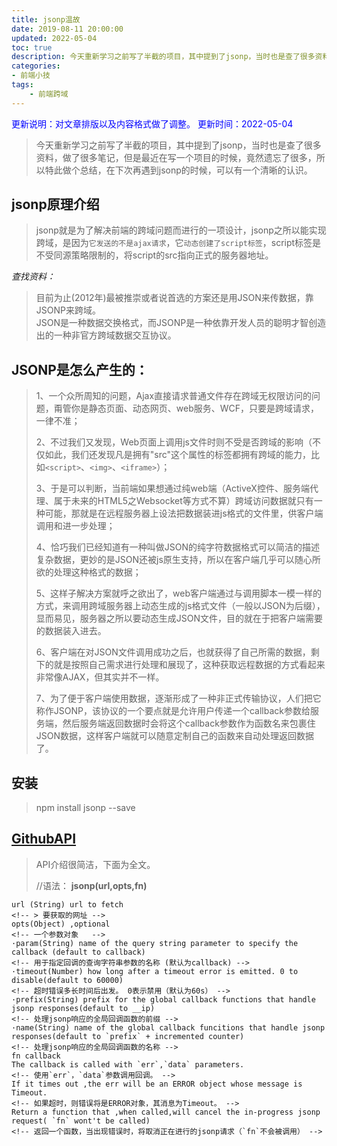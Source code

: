 ```yaml
---
title: jsonp温故
date: 2019-08-11 20:00:00
updated: 2022-05-04
toc: true
description: 今天重新学习之前写了半截的项目，其中提到了jsonp，当时也是查了很多资料，做了很多笔记，但是最近在写一个项目的时候，竟然遗忘了很多，所以特此做个总结，在下次再遇到jsonp的时候，可以有一个清晰的认识。
categories:
- 前端小技
tags: 
    - 前端跨域
---
```

<font color=blue>更新说明：对文章排版以及内容格式做了调整。</font>
<font color=blue> 更新时间：2022-05-04</font>

> 今天重新学习之前写了半截的项目，其中提到了jsonp，当时也是查了很多资料，做了很多笔记，但是最近在写一个项目的时候，竟然遗忘了很多，所以特此做个总结，在下次再遇到jsonp的时候，可以有一个清晰的认识。
<!--more-->
## jsonp原理介绍
>jsonp就是为了解决前端的跨域问题而进行的一项设计，jsonp之所以能实现跨域，是因为`它发送的不是ajax请求`，它`动态创建了script标签`，script标签是不受同源策略限制的，将script的src指向正式的服务器地址。

*查找资料：*
> 目前为止(2012年)最被推崇或者说首选的方案还是用JSON来传数据，靠JSONP来跨域。  
> JSON是一种数据交换格式，而JSONP是一种依靠开发人员的聪明才智创造出的一种非官方跨域数据交互协议。

## JSONP是怎么产生的：
> 1、一个众所周知的问题，Ajax直接请求普通文件存在跨域无权限访问的问题，甭管你是静态页面、动态网页、web服务、WCF，只要是跨域请求，一律不准； 
>
> 2、不过我们又发现，Web页面上调用js文件时则不受是否跨域的影响（不仅如此，我们还发现凡是拥有"src"这个属性的标签都拥有跨域的能力，比如`<script>`、`<img>`、`<iframe>`）；
>
> 3、于是可以判断，当前端如果想通过纯web端（ActiveX控件、服务端代理、属于未来的HTML5之Websocket等方式不算）跨域访问数据就只有一种可能，那就是在远程服务器上设法把数据装进js格式的文件里，供客户端调用和进一步处理；
>
> 4、恰巧我们已经知道有一种叫做JSON的纯字符数据格式可以简洁的描述复杂数据，更妙的是JSON还被js原生支持，所以在客户端几乎可以随心所欲的处理这种格式的数据；
> 
> 5、这样子解决方案就呼之欲出了，web客户端通过与调用脚本一模一样的方式，来调用跨域服务器上动态生成的js格式文件（一般以JSON为后缀），显而易见，服务器之所以要动态生成JSON文件，目的就在于把客户端需要的数据装入进去。
>
> 6、客户端在对JSON文件调用成功之后，也就获得了自己所需的数据，剩下的就是按照自己需求进行处理和展现了，这种获取远程数据的方式看起来非常像AJAX，但其实并不一样。
>
> 7、为了便于客户端使用数据，逐渐形成了一种非正式传输协议，人们把它称作JSONP，该协议的一个要点就是允许用户传递一个callback参数给服务端，然后服务端返回数据时会将这个callback参数作为函数名来包裹住JSON数据，这样客户端就可以随意定制自己的函数来自动处理返回数据了。

## 安装
> npm install jsonp --save

## [GithubAPI](https://github.com/webmodules/jsonp)
> API介绍很简洁，下面为全文。
> 
> //语法：
> **jsonp(url,opts,fn)**
```
url (String) url to fetch   
<!-- > 要获取的网址 -->
opts(Object) ,optional       
<!-- 一个参数对象   -->
·param(String) name of the query string parameter to specify the callback (default to callback)
<!-- 用于指定回调的查询字符串参数的名称 (默认为callback) -->
·timeout(Number) how long after a timeout error is emitted. 0 to disable(default to 60000)
<!-- 超时错误多长时间后出发。 0表示禁用（默认为60s） -->
·prefix(String) prefix for the global callback functions that handle jsonp responses(default to __ip)
<!-- 处理jsonp响应的全局回调函数的前缀 -->
·name(String) name of the global callback funcitions that handle jsonp responses(default to `prefix` + incremented counter)
<!-- 处理jsonp响应的全局回调函数的名称 -->
fn callback 
The callback is called with `err`,`data` parameters.
<!-- 使用`err`，`data`参数调用回调。 -->
If it times out ,the err will be an ERROR object whose message is Timeout.
<!-- 如果超时，则错误将是ERROR对象，其消息为Timeout。 -->
Return a function that ,when called,will cancel the in-progress jsonp request( `fn` wont't be called)
<!-- 返回一个函数，当出现错误时，将取消正在进行的jsonp请求（`fn`不会被调用） -->
```